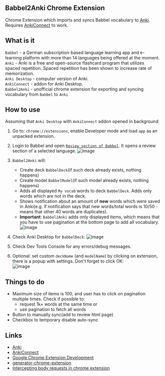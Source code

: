 ## Babbel2Anki Chrome Extension
Chrome Extension which imports and syncs Babbel vocabulary to [Anki](https://apps.ankiweb.net/). Requires [AnkiConnect](https://foosoft.net/projects/anki-connect/) to work.
## What is it  
`Babbel` - a German subscription-based language learning app and e-learning platform with more than 14 languages being offered at the moment.  
`Anki` - Anki is a free and open-source flashcard program that utilizes spaced repetition. Spaced repetition has been shown to increase rate of memorization.  
`Anki Desktop` - computer version of Anki.  
`AnkiConnect` - addon for Anki Desktop.  
`Babbel2Anki` - unofficial chrome extension for exporting and syncing vocabulary from `Babbel` to `Anki`
## How to use
Assuming that `Anki Desktop` with `AnkiConnect` addon opened in background: 
1. Go to: `chrome://extensions`, enable Developer mode and load `app` as an unpacked extension.  
1. Login to Babbel and open [`Review section of Babbel`](https://my.babbel.com/review-manager?ref=navbar ). It opens a review section of a selected language. 
![image](https://user-images.githubusercontent.com/2462444/80614552-e0a90480-8a3e-11ea-8663-f0f4dcb998a1.png)
1. `Babbel2Anki` will: 
    -  Create deck `BabbelDeck`(if such deck already exists, nothing happens)
    -  Create model `BabbelModel`(if such model already exists, nothing happens)
    -  Adds all displayed `My vocab` words to deck `BabbelDeck`. Adds only words which are not in the deck.  
    -  Shows notification about an amount of **new** words which were saved in Anki(e.g. if notification says that new words/total words is 10/50 - means that other 40 words are duplicates).
    -  **Important**: `Babbel2Anki` adds only displayed items, which means that you have to use pagination at the bottom page to add all vocabulary.
![image](https://user-images.githubusercontent.com/2462444/80614789-2960bd80-8a3f-11ea-9394-5251ba8a7cab.png)
1. Check Anki Desktop for `BabbelDeck`: 
![image](https://user-images.githubusercontent.com/2462444/80614070-4e086580-8a3e-11ea-8b5c-cf847e1e29eb.png)

1. Check Dev Tools Console for any errors/debug messages.  
1. Optional: set custom `deckName` (and `modelName`) by clicking on extension, there is a popup with settings. Don't forget to click OK:  
![image](https://user-images.githubusercontent.com/2462444/80614208-74c69c00-8a3e-11ea-9c8b-bed26c895db9.png)  

## Things to do
- Maximum size of items is 100, and user has to click on pagination multiple times. Check if possible to:
  - request 1k+ words at the same time or
  - use pagination to fetch all words
 - Button to manually sync(add to review html page)
 - Checkbox to temporary disable auto-sync
  
## Links
- [Anki](https://apps.ankiweb.net)
- [AnkiConnect](https://foosoft.net/projects/anki-connect/)
- [Google Chrome Extension Development](http://developer.chrome.com/extensions/devguide.html)
- [generator-chrome-extension](https://github.com/yeoman/generator-chrome-extension)
- [Intercepting body requests in chrome extension](https://medium.com/better-programming/chrome-extension-intercepting-and-reading-the-body-of-http-requests-dd9ebdf2348b)